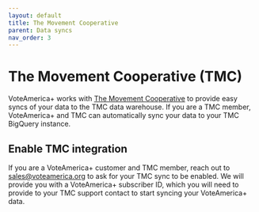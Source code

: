 ```yaml
---
layout: default
title: The Movement Cooperative
parent: Data syncs
nav_order: 3
---
```


# The Movement Cooperative (TMC)

VoteAmerica+ works with [The Movement Cooperative](https://movementcooperative.org/)
to provide easy syncs of your data to the TMC data warehouse. If you are a
TMC member, VoteAmerica+ and TMC can automatically sync your data to your
TMC BigQuery instance.

## Enable TMC integration

If you are a VoteAmerica+ customer and TMC member, reach out to [sales@voteamerica.org](mailto:sales@voteamerica.org) 
to ask for your TMC sync to be enabled. We will provide you with a VoteAmerica+ subscriber ID, which 
you will need to provide to your TMC support contact to start syncing your VoteAmerica+ data.
